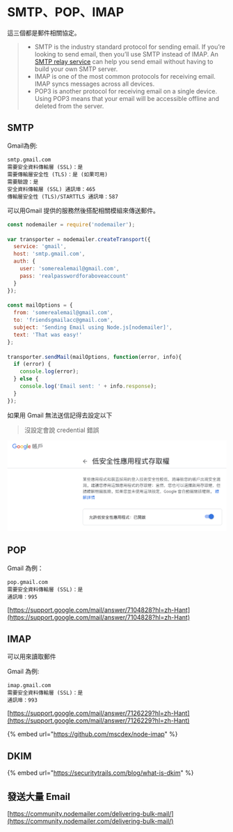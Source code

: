 # SMTP、POP、IMAP

這三個都是郵件相關協定。

> * SMTP is the industry standard protocol for sending email. If you’re looking to send email, then you’ll use SMTP instead of IMAP. An [SMTP relay service](https://www.socketlabs.com/smtp-relay-service/) can help you send email without having to build your own SMTP server.
> * IMAP is one of the most common protocols for receiving email. IMAP syncs messages across all devices.
> * POP3 is another protocol for receiving email on a single device. Using POP3 means that your email will be accessible offline and deleted from the server.



## SMTP

Gmail為例:

```text
smtp.gmail.com
需要安全資料傳輸層 (SSL)：是
需要傳輸層安全性 (TLS)：是 (如果可用)
需要驗證：是
安全資料傳輸層 (SSL) 通訊埠：465
傳輸層安全性 (TLS)/STARTTLS 通訊埠：587
```

可以用Gmail 提供的服務然後搭配相關模組來傳送郵件。

```javascript
const nodemailer = require('nodemailer');

var transporter = nodemailer.createTransport({
  service: 'gmail',
  host: 'smtp.gmail.com',
  auth: {
    user: 'somerealemail@gmail.com',
    pass: 'realpasswordforaboveaccount'
  }
});

const mailOptions = {
  from: 'somerealemail@gmail.com',
  to: 'friendsgmailacc@gmail.com',
  subject: 'Sending Email using Node.js[nodemailer]',
  text: 'That was easy!'
};

transporter.sendMail(mailOptions, function(error, info){
  if (error) {
    console.log(error);
  } else {
    console.log('Email sent: ' + info.response);
  }
});  
```

如果用 Gmail 無法送信記得去設定以下

> 沒設定會說 credential 錯誤

![](.gitbook/assets/jie-tu-20201029-shang-wu-11.52.02.png)

## POP

Gmail 為例：

```text
pop.gmail.com
需要安全資料傳輸層 (SSL)：是
通訊埠：995
```

[https://support.google.com/mail/answer/7104828?hl=zh-Hant](https://support.google.com/mail/answer/7104828?hl=zh-Hant)

## IMAP

可以用來讀取郵件

Gmail 為例:

```text
imap.gmail.com
需要安全資料傳輸層 (SSL)：是
通訊埠：993
```

[https://support.google.com/mail/answer/7126229?hl=zh-Hant](https://support.google.com/mail/answer/7126229?hl=zh-Hant)

{% embed url="https://github.com/mscdex/node-imap" %}

## DKIM

{% embed url="https://securitytrails.com/blog/what-is-dkim" %}

## 發送大量 Email

[https://community.nodemailer.com/delivering-bulk-mail/](https://community.nodemailer.com/delivering-bulk-mail/)

